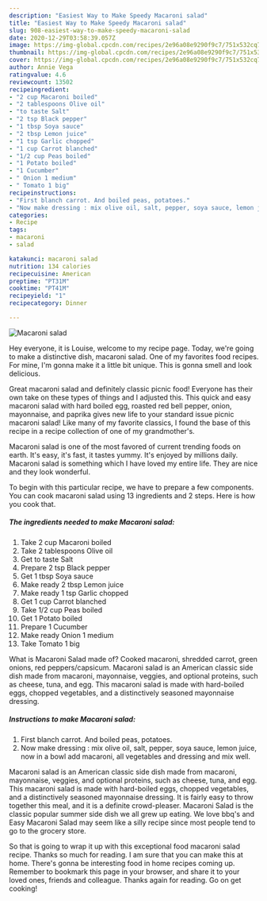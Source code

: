 ```yaml
---
description: "Easiest Way to Make Speedy Macaroni salad"
title: "Easiest Way to Make Speedy Macaroni salad"
slug: 908-easiest-way-to-make-speedy-macaroni-salad
date: 2020-12-29T03:58:39.057Z
image: https://img-global.cpcdn.com/recipes/2e96a08e9290f9c7/751x532cq70/macaroni-salad-recipe-main-photo.jpg
thumbnail: https://img-global.cpcdn.com/recipes/2e96a08e9290f9c7/751x532cq70/macaroni-salad-recipe-main-photo.jpg
cover: https://img-global.cpcdn.com/recipes/2e96a08e9290f9c7/751x532cq70/macaroni-salad-recipe-main-photo.jpg
author: Annie Vega
ratingvalue: 4.6
reviewcount: 13502
recipeingredient:
- "2 cup Macaroni boiled"
- "2 tablespoons Olive oil"
- "to taste Salt"
- "2 tsp Black pepper"
- "1 tbsp Soya sauce"
- "2 tbsp Lemon juice"
- "1 tsp Garlic chopped"
- "1 cup Carrot blanched"
- "1/2 cup Peas boiled"
- "1 Potato boiled"
- "1 Cucumber"
- " Onion 1 medium"
- " Tomato 1 big"
recipeinstructions:
- "First blanch carrot. And boiled peas, potatoes."
- "Now make dressing : mix olive oil, salt, pepper, soya sauce, lemon juice, now in a bowl add macaroni, all vegetables and dressing and mix well."
categories:
- Recipe
tags:
- macaroni
- salad

katakunci: macaroni salad 
nutrition: 134 calories
recipecuisine: American
preptime: "PT31M"
cooktime: "PT41M"
recipeyield: "1"
recipecategory: Dinner

---
```



![Macaroni salad](https://img-global.cpcdn.com/recipes/2e96a08e9290f9c7/751x532cq70/macaroni-salad-recipe-main-photo.jpg)

Hey everyone, it is Louise, welcome to my recipe page. Today, we're going to make a distinctive dish, macaroni salad. One of my favorites food recipes. For mine, I'm gonna make it a little bit unique. This is gonna smell and look delicious.

Great macaroni salad and definitely classic picnic food! Everyone has their own take on these types of things and I adjusted this. This quick and easy macaroni salad with hard boiled egg, roasted red bell pepper, onion, mayonnaise, and paprika gives new life to your standard issue picnic macaroni salad! Like many of my favorite classics, I found the base of this recipe in a recipe collection of one of my grandmother&#39;s.

Macaroni salad is one of the most favored of current trending foods on earth. It's easy, it's fast, it tastes yummy. It's enjoyed by millions daily. Macaroni salad is something which I have loved my entire life. They are nice and they look wonderful.


To begin with this particular recipe, we have to prepare a few components. You can cook macaroni salad using 13 ingredients and 2 steps. Here is how you cook that.

<!--inarticleads1-->

##### The ingredients needed to make Macaroni salad:

1. Take 2 cup Macaroni boiled
1. Take 2 tablespoons Olive oil
1. Get to taste Salt
1. Prepare 2 tsp Black pepper
1. Get 1 tbsp Soya sauce
1. Make ready 2 tbsp Lemon juice
1. Make ready 1 tsp Garlic chopped
1. Get 1 cup Carrot blanched
1. Take 1/2 cup Peas boiled
1. Get 1 Potato boiled
1. Prepare 1 Cucumber
1. Make ready  Onion 1 medium
1. Take  Tomato 1 big


What is Macaroni Salad made of? Cooked macaroni, shredded carrot, green onions, red peppers/capsicum. Macaroni salad is an American classic side dish made from macaroni, mayonnaise, veggies, and optional proteins, such as cheese, tuna, and egg. This macaroni salad is made with hard-boiled eggs, chopped vegetables, and a distinctively seasoned mayonnaise dressing. 

<!--inarticleads2-->

##### Instructions to make Macaroni salad:

1. First blanch carrot. And boiled peas, potatoes.
1. Now make dressing : mix olive oil, salt, pepper, soya sauce, lemon juice, now in a bowl add macaroni, all vegetables and dressing and mix well.


Macaroni salad is an American classic side dish made from macaroni, mayonnaise, veggies, and optional proteins, such as cheese, tuna, and egg. This macaroni salad is made with hard-boiled eggs, chopped vegetables, and a distinctively seasoned mayonnaise dressing. It is fairly easy to throw together this meal, and it is a definite crowd-pleaser. Macaroni Salad is the classic popular summer side dish we all grew up eating. We love bbq&#39;s and Easy Macaroni Salad may seem like a silly recipe since most people tend to go to the grocery store. 

So that is going to wrap it up with this exceptional food macaroni salad recipe. Thanks so much for reading. I am sure that you can make this at home. There's gonna be interesting food in home recipes coming up. Remember to bookmark this page in your browser, and share it to your loved ones, friends and colleague. Thanks again for reading. Go on get cooking!

